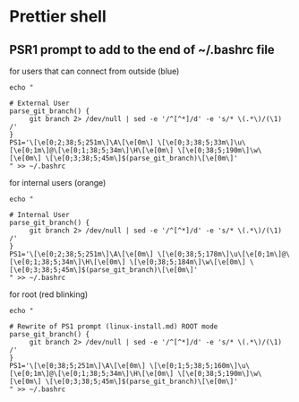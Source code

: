# Prettier shell

## PSR1 prompt to add to the end of ~/.bashrc file

for users that can connect from outside (blue)
```
echo "

# External User
parse_git_branch() {
     git branch 2> /dev/null | sed -e '/^[^*]/d' -e 's/* \(.*\)/(\1) /'
}
PS1='\[\e[0;2;38;5;251m\]\A\[\e[0m\] \[\e[0;3;38;5;33m\]\u\[\e[0;1m\]@\[\e[0;1;38;5;34m\]\H\[\e[0m\] \[\e[0;38;5;190m\]\w\[\e[0m\] \[\e[0;3;38;5;45m\]$(parse_git_branch)\[\e[0m\]'
" >> ~/.bashrc
```

for internal users (orange)
```
echo "

# Internal User
parse_git_branch() {
     git branch 2> /dev/null | sed -e '/^[^*]/d' -e 's/* \(.*\)/(\1) /'
}
PS1='\[\e[0;2;38;5;251m\]\A\[\e[0m\] \[\e[0;38;5;178m\]\u\[\e[0;1m\]@\[\e[0;1;38;5;34m\]\H\[\e[0m\] \[\e[0;38;5;184m\]\w\[\e[0m\] \[\e[0;3;38;5;45m\]$(parse_git_branch)\[\e[0m\]'
" >> ~/.bashrc
```

for root (red blinking)
```
echo "

# Rewrite of PS1 prompt (linux-install.md) ROOT mode
parse_git_branch() {
     git branch 2> /dev/null | sed -e '/^[^*]/d' -e 's/* \(.*\)/(\1) /'
}
PS1='\[\e[0;38;5;251m\]\A\[\e[0m\] \[\e[0;1;5;38;5;160m\]\u\[\e[0;1m\]@\[\e[0;1;38;5;34m\]\H\[\e[0m\] \[\e[0;38;5;190m\]\w\[\e[0m\] \[\e[0;3;38;5;45m\]$(parse_git_branch)\[\e[0m\]'
" >> ~/.bashrc
```